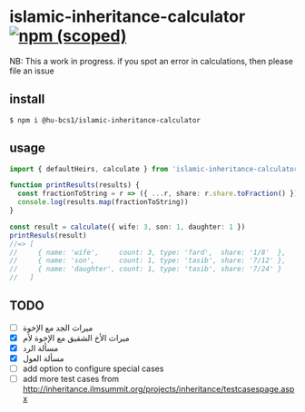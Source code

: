 # islamic-inheritance-calculator <a href="https://www.npmjs.com/package/@hu-bcs1/islamic-inheritance-calculator"><img alt="npm (scoped)" src="https://img.shields.io/npm/v/@hu-bcs1/islamic-inheritance-calculator.svg?style=flat-square"></a>

NB: This a work in progress. if you spot an error in calculations, then please file an issue

## install
```
$ npm i @hu-bcs1/islamic-inheritance-calculator
```

## usage
```typescript
import { defaultHeirs, calculate } from 'islamic-inheritance-calculator'

function printResults(results) {
  const fractionToString = r => ({ ...r, share: r.share.toFraction() })
  console.log(results.map(fractionToString))
}

const result = calculate({ wife: 3, son: 1, daughter: 1 })
printResuls(result)
//=> [
//     { name: 'wife',     count: 3, type: 'fard',  share: '1/8'  },
//     { name: 'son',      count: 1, type: 'tasib', share: '7/12' },
//     { name: 'daughter', count: 1, type: 'tasib', share: '7/24' }
//   ]
```

## TODO
- [ ] ميراث الجد مع الإخوة
- [x] ميراث الأخ الشقيق مع الإخوة لأم
- [x] مسألة الرد
- [x] مسألة العول
- [ ] add option to configure special cases
- [ ] add more test cases from http://inheritance.ilmsummit.org/projects/inheritance/testcasespage.aspx
